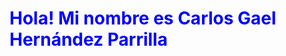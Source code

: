 <style>
  h1{
    color: blue;
  }

</style>
<h1>Hola! Mi nombre es Carlos Gael Hernández Parrilla</h1>
